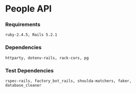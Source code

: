# People API

### Requirements
```
ruby-2.4.5, Rails 5.2.1
```
### Dependencies
```
httparty, dotenv-rails, rack-cors, pg
```

### Test Dependencies
```
rspec-rails, factory_bot_rails, shoulda-matchers, faker, database_cleaner
```

